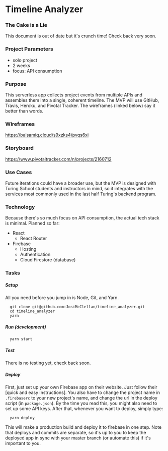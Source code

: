 # Timeline Analyzer

### The Cake is a Lie
This document is out of date but it's crunch time!  Check back very soon.

### Project Parameters
- solo project
- 2 weeks
- focus: API consumption

### Purpose
This serverless app collects project events from multiple APIs and assembles them into a single, coherent timeline. The MVP will use GitHub, Travis, Heroku, and Pivotal Tracker.  The wireframes (linked below) say it better than words.

### Wireframes
https://balsamiq.cloud/s9xzks4/pvqs6xi

### Storyboard
https://www.pivotaltracker.com/n/projects/2160712

### Use Cases
Future iterations could have a broader use, but the MVP is designed with Turing School students and instructors in mind, so it integrates with the services most commonly used in the last half Turing's backend program.

### Technology
Because there's so much focus on API consumption, the actual tech stack is minimal.  Planned so far:
- React
  - React Router
- Firebase
  - Hosting
  - Authentication
  - Cloud Firestore (database)

### Tasks
##### Setup
All you need before you jump in is Node, Git, and Yarn.
```
  git clone git@github.com:JosiMcClellan/timeline_analyzer.git
  cd timeline_analyzer
  yarn
```

##### Run (development)
```
  yarn start
```

##### Test
There is no testing yet, check back soon.

##### Deploy
First, just set up your own Firebase app on their website.  Just follow their [quick and easy instructions].  You also have to change the project name in `.firebaserc` to your new project's name, and change the url in the deploy script (in `package.json`).  By the time you read this, you might also need to set up some API keys.  After that, whenever you want to deploy, simply type:
```
  yarn deploy
```
This will make a production build and deploy it to firebase in one step.  Note that deploys and commits are separate, so it's up to you to keep the deployed app in sync with your master branch (or automate this) if it's important to you.
